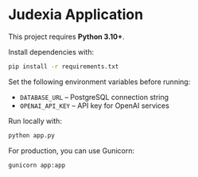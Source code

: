 # Judexia Application

This project requires **Python 3.10+**.

Install dependencies with:

```bash
pip install -r requirements.txt
```

Set the following environment variables before running:

- `DATABASE_URL` – PostgreSQL connection string
- `OPENAI_API_KEY` – API key for OpenAI services

Run locally with:

```bash
python app.py
```

For production, you can use Gunicorn:

```bash
gunicorn app:app
```
